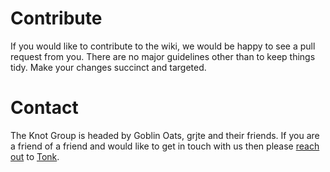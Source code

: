 # Contribute

If you would like to contribute to the wiki, we would be happy to see a pull request from you. There are no major guidelines other than to keep things tidy. Make your changes succinct and targeted.

# Contact
The Knot Group is headed by Goblin Oats, grjte and their friends. If you are a friend of a friend and would like to get in touch with us then please [reach out](mailto:hello@tonk.xyz) to [Tonk](https://tonk.xyz).
